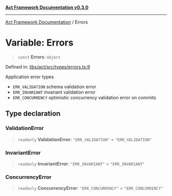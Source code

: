 [**Act Framework Documentation v0.3.0**](../README.md)

***

[Act Framework Documentation](../globals.md) / Errors

# Variable: Errors

> `const` **Errors**: `object`

Defined in: [libs/act/src/types/errors.ts:9](https://github.com/Rotorsoft/act-root/blob/b40f67575d048d860d7c67a52d36c927803922d7/libs/act/src/types/errors.ts#L9)

Application error types
- `ERR_VALIDATION` schema validation error
- `ERR_INVARIANT` invariant validation error
- `ERR_CONCURRENCY` optimistic concurrency validation error on commits

## Type declaration

### ValidationError

> `readonly` **ValidationError**: `"ERR_VALIDATION"` = `"ERR_VALIDATION"`

### InvariantError

> `readonly` **InvariantError**: `"ERR_INVARIANT"` = `"ERR_INVARIANT"`

### ConcurrencyError

> `readonly` **ConcurrencyError**: `"ERR_CONCURRENCY"` = `"ERR_CONCURRENCY"`
